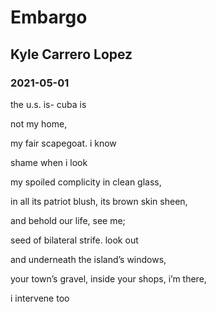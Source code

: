 # Embargo
## Kyle Carrero Lopez
### 2021-05-01

the u.s. is-                cuba is

not                         my home,

my fair scapegoat.          i know

shame                       when i look

my spoiled complicity       in clean glass,

in all its patriot blush,   its brown skin sheen,

and behold our life,        see me;

seed of bilateral strife.   look out

and underneath              the island’s windows,

your town’s gravel,         inside your shops, i’m there,

i intervene                 too
